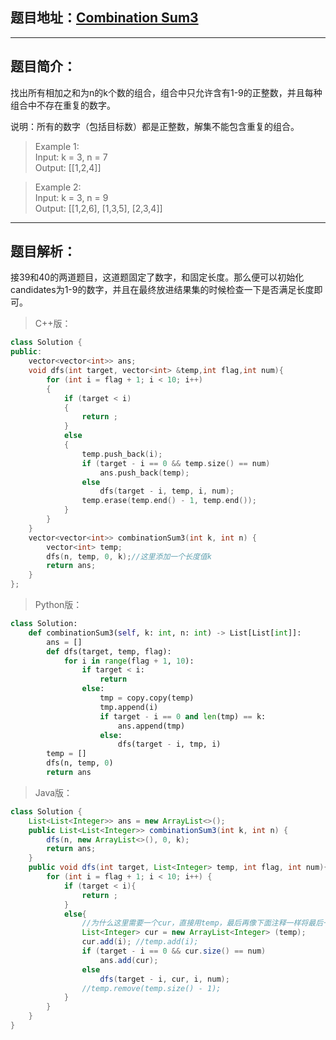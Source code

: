 ## 题目地址：[Combination Sum3](https://leetcode.com/problems/combination-sum-iii/)
---
## 题目简介：
找出所有相加之和为n的k个数的组合，组合中只允许含有1-9的正整数，并且每种组合中不存在重复的数字。
  
说明：所有的数字（包括目标数）都是正整数，解集不能包含重复的组合。
> Example 1:  
> Input: k = 3, n = 7  
> Output: [[1,2,4]]  
   
> Example 2:  
> Input: k = 3, n = 9  
> Output: [[1,2,6], [1,3,5], [2,3,4]]    
  

---
## 题目解析：  
接39和40的两道题目，这道题固定了数字，和固定长度。那么便可以初始化candidates为1-9的数字，并且在最终放进结果集的时候检查一下是否满足长度即可。  
>C++版：

```c++
class Solution {
public:
    vector<vector<int>> ans;
    void dfs(int target, vector<int> &temp,int flag,int num){
        for (int i = flag + 1; i < 10; i++)
        {
            if (target < i)
            {
                return ;
            }
            else
            {
                temp.push_back(i);
                if (target - i == 0 && temp.size() == num)
                    ans.push_back(temp);
                else
                    dfs(target - i, temp, i, num);
                temp.erase(temp.end() - 1, temp.end());
            }
        }
    }
    vector<vector<int>> combinationSum3(int k, int n) {
        vector<int> temp;
        dfs(n, temp, 0, k);//这里添加一个长度值k
        return ans;
    }
};
```
>Python版：

```python
class Solution:
    def combinationSum3(self, k: int, n: int) -> List[List[int]]:
        ans = []
        def dfs(target, temp, flag):
            for i in range(flag + 1, 10):
                if target < i:
                    return
                else:
                    tmp = copy.copy(temp)
                    tmp.append(i)
                    if target - i == 0 and len(tmp) == k:
                        ans.append(tmp)
                    else:
                        dfs(target - i, tmp, i)
        temp = []
        dfs(n, temp, 0)
        return ans
```
> Java版：
```java
class Solution {
    List<List<Integer>> ans = new ArrayList<>();
    public List<List<Integer>> combinationSum3(int k, int n) {
        dfs(n, new ArrayList<>(), 0, k);
        return ans;
    }
    public void dfs(int target, List<Integer> temp, int flag, int num){
        for (int i = flag + 1; i < 10; i++) {
            if (target < i){
                return ;
            }
            else{
                //为什么这里需要一个cur，直接用temp，最后再像下面注释一样将最后一个数据拿出不行吗
                List<Integer> cur = new ArrayList<Integer> (temp);
                cur.add(i); //temp.add(i);
                if (target - i == 0 && cur.size() == num)
                    ans.add(cur);
                else
                    dfs(target - i, cur, i, num);
                //temp.remove(temp.size() - 1);
            }
        }
    }
}
```
